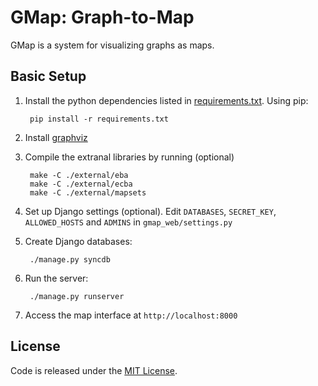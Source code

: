 GMap: Graph-to-Map
================
GMap is a system for visualizing graphs as maps.

Basic Setup
--------

1. Install the python dependencies listed in [requirements.txt](requirements.txt). Using pip:

        pip install -r requirements.txt

2. Install [graphviz](http://graphviz.org/Download..php)

3. Compile the extranal libraries by running (optional)

        make -C ./external/eba
        make -C ./external/ecba
        make -C ./external/mapsets

4. Set up Django settings (optional).
Edit `DATABASES`, `SECRET_KEY`, `ALLOWED_HOSTS` and `ADMINS` in `gmap_web/settings.py`

5. Create Django databases:

        ./manage.py syncdb

6. Run the server:

        ./manage.py runserver
  
7. Access the map interface at `http://localhost:8000`

License
--------
Code is released under the [MIT License](MIT-LICENSE.txt).
